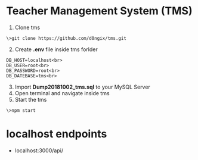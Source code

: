 # Teacher Management System (TMS)
1. Clone tms
```
\>git clone https://github.com/d0ngix/tms.git
```
2. Create **.env** file inside tms forlder
```
DB_HOST=localhost<br>
DB_USER=root<br>
DB_PASSWORD=root<br>
DB_DATEBASE=tms<br>
```
3. Import **Dump20181002_tms.sql** to your MySQL Server
4. Open terminal and navigate inside tms
5. Start the tms 
```
\>npm start
```
# localhost endpoints
- localhost:3000/api/
